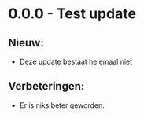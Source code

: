 # 0.0.0 - Test update

## Nieuw:

- Deze update bestaat helemaal niet

## Verbeteringen:

- Er is niks beter geworden.
